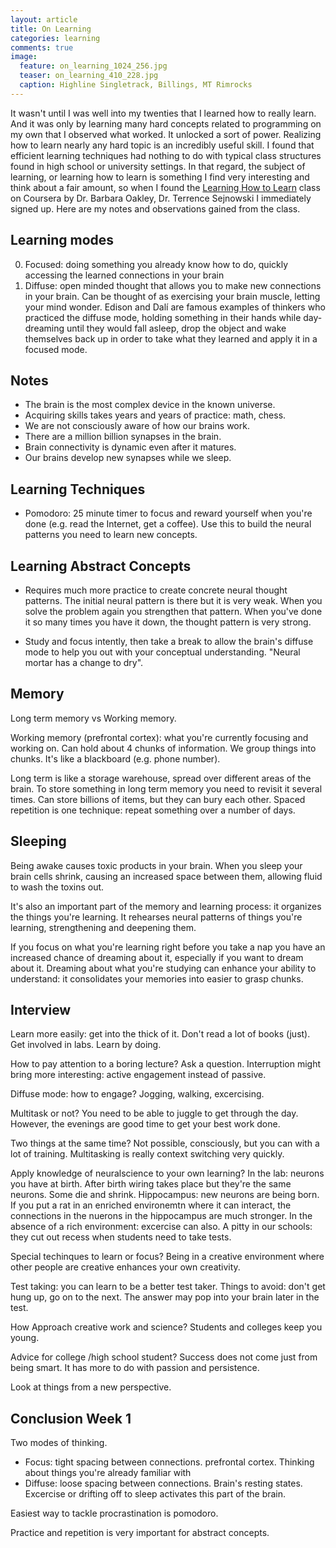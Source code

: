 ```yaml
---
layout: article
title: On Learning
categories: learning
comments: true
image:
  feature: on_learning_1024_256.jpg
  teaser: on_learning_410_228.jpg
  caption: Highline Singletrack, Billings, MT Rimrocks
---
```


It wasn't until I was well into my twenties that I learned how to really learn.
And it was only by learning many hard concepts related to programming on my own
that I observed what worked. It unlocked a sort of power. Realizing how to learn
nearly any hard topic is an incredibly useful skill. I found that efficient
learning techniques had nothing to do with typical class structures found in
high school or university settings. In that regard, the subject of learning, or
learning how to learn is something I find very interesting and think about a
fair amount, so when I found the [Learning How to
Learn](https://class.coursera.org/learning-002) class on Coursera by Dr. Barbara
Oakley, Dr. Terrence Sejnowski I immediately signed up. Here are my notes and
observations gained from the class.


## Learning modes

0. Focused: doing something you already know how to do, quickly accessing the
   learned connections in your brain
0. Diffuse: open minded thought that allows you to make new connections in your
   brain. Can be thought of as exercising your brain muscle, letting your mind
   wonder. Edison and Dalí are famous examples of thinkers who practiced the
   diffuse mode, holding something in their hands while day-dreaming until they
   would fall asleep, drop the object and wake themselves back up in order to
   take what they learned and apply it in a focused mode.

## Notes

- The brain is the most complex device in the known universe.
- Acquiring skills takes years and years of practice: math, chess.
- We are not consciously aware of how our brains work.
- There are a million billion synapses in the brain.
- Brain connectivity is dynamic even after it matures.
- Our brains develop new synapses while we sleep.

## Learning Techniques

- Pomodoro: 25 minute timer to focus and reward yourself when you're done (e.g. read
  the Internet, get a coffee). Use this to build the neural patterns you need to
  learn new concepts.

## Learning Abstract Concepts

- Requires much more practice to create concrete neural thought patterns. The
  initial neural pattern is there but it is very weak. When you solve the
  problem again you strengthen that pattern. When you've done it so many times
  you have it down, the thought pattern is very strong.

- Study and focus intently, then take a break to allow the brain's diffuse mode
  to help you out with your conceptual understanding. "Neural mortar has a
  change to dry".


## Memory

Long term memory vs Working memory.

Working memory (prefrontal cortex): what you're currently focusing and working
on. Can hold about 4 chunks of information. We group things into chunks. It's
like a blackboard (e.g. phone number).

Long term is like a storage warehouse, spread over different areas of the brain.
To store something in long term memory you need to revisit it several times. Can
store billions of items, but they can bury each other. Spaced repetition is one
technique: repeat something over a number of days.

## Sleeping

Being awake causes toxic products in your brain. When you sleep your brain cells
shrink, causing an increased space between them, allowing fluid to wash the
toxins out.

It's also an important part of the memory and learning process: it organizes the
things you're learning. It rehearses neural patterns of things you're learning,
strengthening and deepening them.

If you focus on what you're learning right before you take a nap you have an
increased chance of dreaming about it, especially if you want to dream about it.
Dreaming about what you're studying can enhance your ability to understand: it
consolidates your memories into easier to grasp chunks.

## Interview

Learn more easily: get into the thick of it. Don't read a lot of books (just).
Get involved in labs. Learn by doing.

How to pay attention to a boring lecture? Ask a question. Interruption might
bring more interesting: active engagement instead of passive.

Diffuse mode: how to engage? Jogging, walking, excercising.

Multitask or not? You need to be able to juggle to get through the day. However,
the evenings are good time to get your best work done.

Two things at the same time? Not possible, consciously, but you can with a lot
of training. Multitasking is really context switching very quickly.

Apply knowledge of neuralscience to your own learning? In the lab: neurons you
have at birth. After birth wiring takes place but they're the same neurons. Some
die and shrink. Hippocampus: new neurons are being born. If you put a rat in an
enriched environemtn where it can interact, the connections in the nuerons in
the hippocampus are much stronger. In the absence of a rich environment:
excercise can also. A pitty in our schools: they cut out recess when students
need to take tests.

Special techinques to learn or focus? Being in a creative environment where
other people are creative enhances your own creativity. 

Test taking: you can learn to be a better test taker. Things to avoid: don't get
hung up, go on to the next. The answer may pop into your brain later in the
test.

How Approach creative work and science? Students and colleges keep you young.

Advice for college /high school student? Success does not come just from being
smart. It has more to do with passion and persistence.

Look at things from a new perspective.


## Conclusion Week 1

Two modes of thinking.

- Focus: tight spacing between connections. prefrontal cortex. Thinking about
things you're already familiar with
- Diffuse: loose spacing between connections. Brain's resting states. Excercise or
drifting off to sleep activates this part of the brain.

Easiest way to tackle procrastination is pomodoro.

Practice and repetition is very important for abstract concepts.
